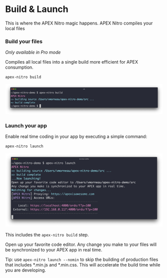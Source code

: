 # Build & Launch

This is where the APEX Nitro magic happens. APEX Nitro compiles your local files

### Build your files

*Only available in Pro mode*

Compiles all local files into a single build more efficient for APEX consumption.

```bash
apex-nitro build
```

![command-build](/docs/img/command-build.png)

### Launch your app

Enable real time coding in your app by executing a simple command:

```bash
apex-nitro launch
```

![command-launch](./img/command-launch.png)

This includes the `apex-nitro build` step.

Open up your favorite code editor. Any change you make to your files will be synchronized to your APEX app in real time.

Tip: use `apex-nitro launch --nomin` to skip the building of production files that includes *.min.js and *.min.css. This will accelerate the build time while you are developing.
